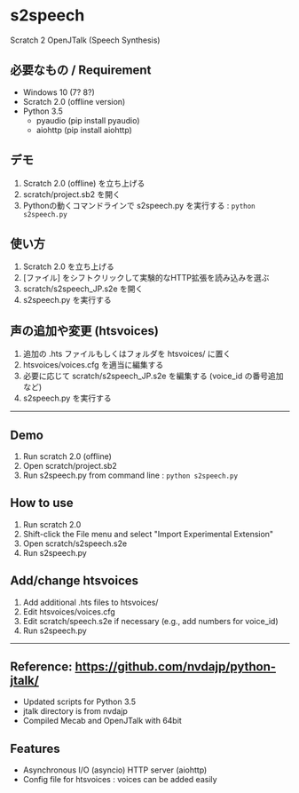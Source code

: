# s2speech
Scratch 2 OpenJTalk (Speech Synthesis)    

## 必要なもの / Requirement
- Windows 10 (7? 8?)
- Scratch 2.0 (offline version)
- Python 3.5
    - pyaudio (pip install pyaudio)
    - aiohttp (pip install aiohttp)

## デモ
1. Scratch 2.0 (offline) を立ち上げる
1. scratch/project.sb2 を開く
1. Pythonの動くコマンドラインで s2speech.py を実行する : `python s2speech.py`

## 使い方
1. Scratch 2.0 を立ち上げる
1. [ファイル] をシフトクリックして実験的なHTTP拡張を読み込みを選ぶ
1. scratch/s2speech_JP.s2e を開く
1. s2speech.py を実行する

## 声の追加や変更 (htsvoices)
1. 追加の .hts ファイルもしくはフォルダを htsvoices/ に置く
1. htsvoices/voices.cfg を適当に編集する
1. 必要に応じて scratch/s2speech_JP.s2e を編集する (voice_id の番号追加など)
1. s2speech.py を実行する

----

## Demo
1. Run scratch 2.0 (offline)
1. Open scratch/project.sb2
1. Run s2speech.py from command line : `python s2speech.py`

## How to use
1. Run scratch 2.0
1. Shift-click the File menu and select "Import Experimental Extension"
1. Open scratch/s2speech.s2e
1. Run s2speech.py

## Add/change htsvoices
1. Add additional .hts files to htsvoices/
1. Edit htsvoices/voices.cfg
1. Edit scratch/speech.s2e if necessary (e.g., add numbers for voice_id)
1. Run s2speech.py

----
## Reference: https://github.com/nvdajp/python-jtalk/
- Updated scripts for Python 3.5
- jtalk directory is from nvdajp
- Compiled Mecab and OpenJTalk with 64bit

## Features
- Asynchronous I/O (asyncio) HTTP server (aiohttp)
- Config file for htsvoices : voices can be added easily
